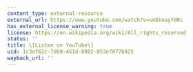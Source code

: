 ```yaml
---
content_type: external-resource
external_url: https://www.youtube.com/watch?v=smEknayYdRc
has_external_license_warning: true
license: https://en.wikipedia.org/wiki/All_rights_reserved
status: ''
title: \[Listen on YouTube\]
uid: 1c3af62c-7d60-461d-8002-053e7077b925
wayback_url: ''
---
```

